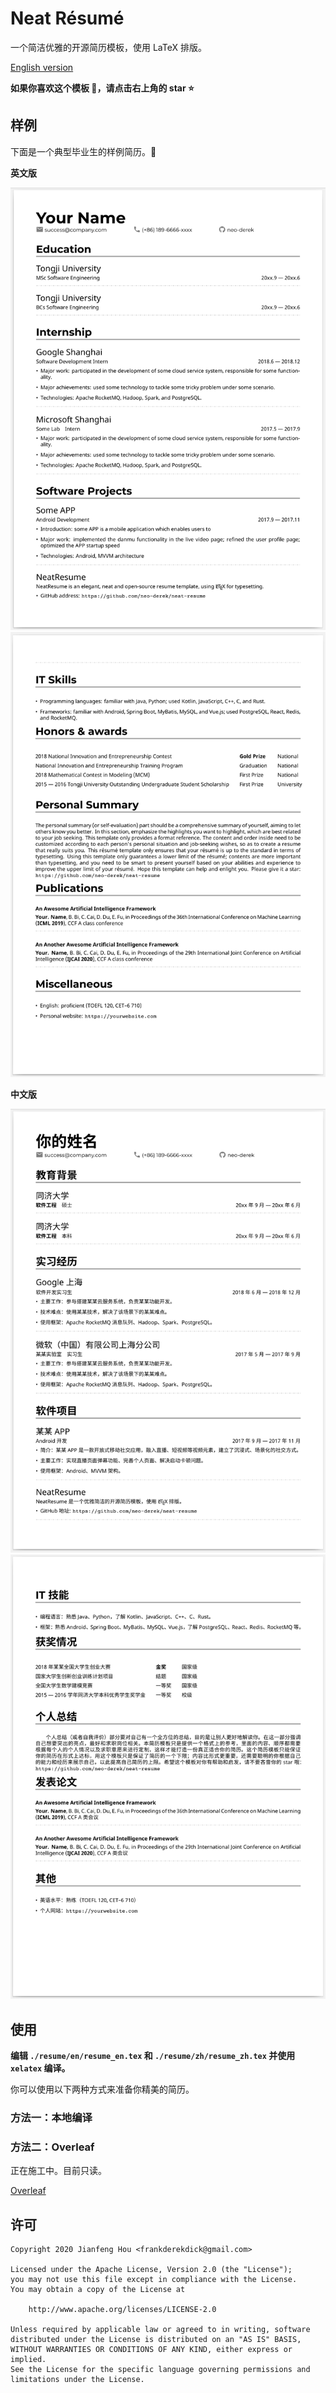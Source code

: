 # Neat Résumé

一个简洁优雅的开源简历模板，使用 LaTeX 排版。

[English version](./README.md)

**如果你喜欢这个模板 :heartbeat:，请点击右上角的 star :star:**

## 样例

下面是一个典型毕业生的样例简历。:construction_worker:

**英文版**

<img src="./screenshot/resume_en_1.png" width="600" alt="样例英文简历 - 第 1 页" />

<img src="./screenshot/resume_en_2.png" width="600" alt="样例英文简历 - 第 2 页" />

**中文版**

<img src="./screenshot/resume_zh_1.png" width="600" alt="样例中文简历 - 第 1 页" />

<img src="./screenshot/resume_zh_2.png" width="600" alt="样例中文简历 - 第 2 页" />

## 使用

**编辑 `./resume/en/resume_en.tex` 和 `./resume/zh/resume_zh.tex` 并使用 `xelatex` 编译。**

你可以使用以下两种方式来准备你精美的简历。

### 方法一：本地编译

### 方法二：Overleaf

正在施工中。目前只读。

[Overleaf](https://www.overleaf.com/read/qwhqxjyzsxjr)

## 许可

```
Copyright 2020 Jianfeng Hou <frankderekdick@gmail.com>

Licensed under the Apache License, Version 2.0 (the "License");
you may not use this file except in compliance with the License.
You may obtain a copy of the License at

    http://www.apache.org/licenses/LICENSE-2.0

Unless required by applicable law or agreed to in writing, software
distributed under the License is distributed on an "AS IS" BASIS,
WITHOUT WARRANTIES OR CONDITIONS OF ANY KIND, either express or implied.
See the License for the specific language governing permissions and
limitations under the License.
```
